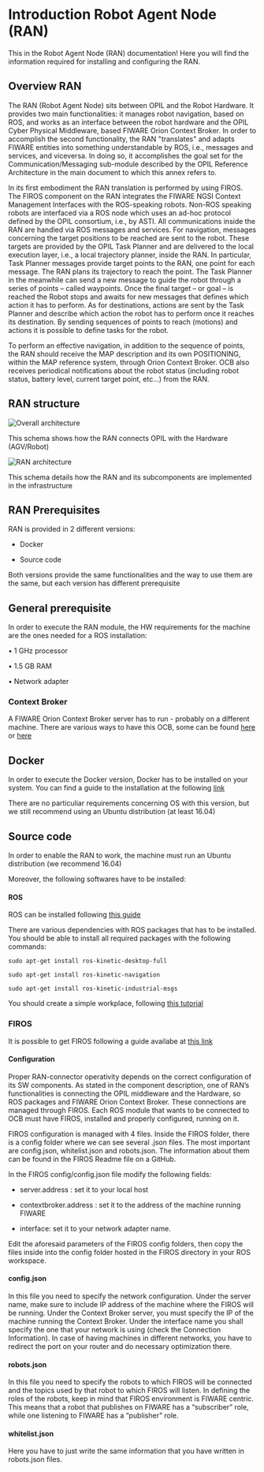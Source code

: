 # Introduction Robot Agent Node (RAN)
This in the Robot Agent Node (RAN) documentation! Here you will find the information required for installing and configuring the RAN.


## Overview RAN

The RAN (Robot Agent Node) sits between OPIL and the Robot Hardware. It provides two main functionalities: it manages robot navigation, based on ROS, and works as an interface between the robot hardware and the OPIL Cyber Physical Middleware, based FIWARE Orion Context Broker. In order to accomplish the second functionality, the RAN "translates" and adapts FIWARE entities into something understandable by ROS, i.e., messages and services, and viceversa. In doing so, it accomplishes the goal set for the Communication/Messaging sub-module described by the OPIL Reference Architecture in the main document to which this annex refers to.

In its first embodiment the RAN translation is performed by using FIROS. The FIROS component on the RAN integrates the FIWARE NGSI Context Management Interfaces with the ROS-speaking robots. Non-ROS speaking robots are interfaced via a ROS node which uses an ad-hoc protocol defined by the OPIL consortium, i.e., by ASTI. All communications inside the RAN are handled via ROS messages and services.
For navigation, messages concerning the target positions to be reached are sent to the robot. These targets are provided by the OPIL Task Planner and are delivered to the local execution layer, i.e., a local trajectory planner, inside the RAN. In particular, Task Planner messages provide target points to the RAN, one point for each message. The RAN plans its trajectory to reach the point. The Task Planner in the meanwhile can send a new message to guide the robot through a series of points – called waypoints. Once the final target – or goal – is reached the Robot stops and awaits for new messages that defines which action it has to perform. As for destinations, actions are sent by the Task Planner and describe which action the robot has to perform once it reaches its destination.  By sending sequences of points to reach (motions) and actions it is possible to define tasks for the robot.

To perform an effective navigation, in addition to the sequence of points, the RAN should receive the MAP description and its own POSITIONING, within the MAP reference system, through Orion Context Broker. OCB also receives periodical notifications about the robot status (including robot status, battery level, current target point, etc…) from the RAN.


## RAN structure

   ![Overall architecture](/img/ranArch1.jpg)
   
   This schema shows how the RAN connects OPIL with the Hardware (AGV/Robot)
   
   ![RAN architecture](/img/ranArch2.png)
   
   This schema details how the RAN and its subcomponents are implemented in the infrastructure


## RAN Prerequisites

RAN is provided in 2 different versions:

- Docker

- Source code

Both versions provide the same functionalities and the way to use them are the same, but each version has different prerequisite

## General prerequisite

In order to execute the RAN module, the HW requirements for the machine are the ones needed for a ROS installation:

• 1 GHz processor

• 1.5 GB RAM

• Network adapter

### Context Broker

A FIWARE Orion Context Broker server has to run - probably on a different machine. There are various ways to have this OCB, some can be found [here](https://fiware-orion.readthedocs.io/en/master/admin/install/index.html) or [here](https://hub.docker.com/r/fiware/orion/)

## Docker

In order to execute the Docker version, Docker has to be installed on your system. You can find a guide to the installation at the following [link](https://docs.docker.com/install/)

There are no particuliar requirements concerning OS with this version, but we still recommend using an Ubuntu distribution (at least 16.04)

## Source code

In order to enable the RAN to work, the machine must run an Ubuntu distribution (we recommend 16.04)


Moreover, the following softwares have to be installed:

#### ROS

ROS can be installed following [this guide](http://wiki.ros.org/ROS/Installation)


There are various dependencies with ROS packages that has to be installed. You should be able to install all required packages with the following commands:

	sudo apt-get install ros-kinetic-desktop-full
	
	sudo apt-get install ros-kinetic-navigation
	
	sudo apt-get install ros-kinetic-industrial-msgs
	
You should create a simple workplace, following [this tutorial](http://wiki.ros.org/catkin/Tutorials/create_a_workspace)

### FIROS

It is possible to get FIROS following a guide availabe at [this link](https://github.com/Ikergune/firos)


#### Configuration

Proper RAN-connector operativity depends on the correct configuration of its SW components. As stated in the component description, one of RAN’s functionalities is connecting the OPIL middleware and the Hardware, so ROS packages and FIWARE Orion Context Broker. These connections are managed through FIROS. Each ROS module that wants to be connected to OCB must have FIROS, installed and properly configured, running on it.

FIROS configuration is managed with 4 files. Inside the FIROS folder, there is a config folder where we can see several .json files. The most important are config.json, whitelist.json and robots.json. The information about them can be found in the FIROS Readme file on a GitHub.

In the FIROS config/config.json file modify the following fields:

- server.address : set it to your local host

- contextbroker.address : set it to the address of the machine running FIWARE

- interface: set it to your network adapter name.

Edit the aforesaid parameters of the FIROS config folders, then copy the files inside into the config folder hosted in the FIROS directory in your ROS workspace.

#### config.json

In this file you need to specify the network configuration. Under the server name, make sure to include IP address of the machine where the FIROS will be running. Under the Context Broker server, you must specify the IP of the machine running the Context Broker. Under the interface name you shall specify the one that your network is using (check the Connection Information). In case of having machines in different networks, you have to redirect the port on your router and do necessary optimization there.

#### robots.json

In this file you need to specify the robots to which FIROS will be connected and the topics used by that robot to which FIROS will listen. In defining the roles of the robots, keep in mind that FIROS environment is FIWARE centric. This means that a robot that publishes on FIWARE has a “subscriber” role, while one listening to FIWARE has a “publisher” role.

#### whitelist.json

Here you have to just write the same information that you have written in robots.json files.

